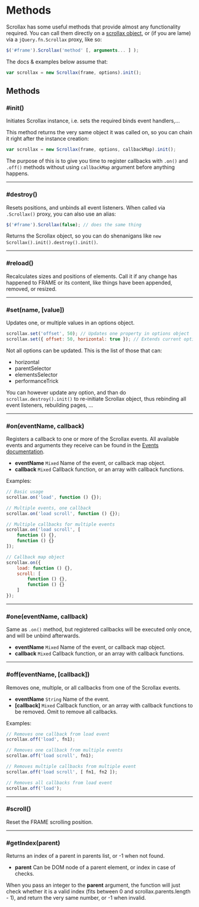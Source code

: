 # Methods

Scrollax has some useful methods that provide almost any functionality required. You can call them directly on a [scrollax object](Calling.md), or (if you are lame) via a `jQuery.fn.Scrollax` proxy, like so:

```js
$('#frame').Scrollax('method' [, arguments... ] );
```

The docs & examples below assume that:

```js
var scrollax = new Scrollax(frame, options).init();
```

## Methods

### #init()

Initiates Scrollax instance, i.e. sets the required binds event handlers,...

This method returns the very same object it was called on, so you can chain it right after the instance creation:

```js
var scrollax = new Scrollax(frame, options, callbackMap).init();
```

The purpose of this is to give you time to register callbacks with `.on()` and `.off()` methods without using `callbackMap` argument before anything happens.

---

### #destroy()

Resets positions, and unbinds all event listeners. When called via `.Scrollax()` proxy, you can also use an alias:

```js
$('#frame').Scrollax(false); // does the same thing
```

Returns the Scrollax object, so you can do shenanigans like `new Scrollax().init().destroy().init()`.

---

### #reload()

Recalculates sizes and positions of elements. Call it if any change has happened to FRAME or its content, like things have been appended, removed, or resized.

---

### #set(name, [value])

Updates one, or multiple values in an options object.

```js
scrollax.set('offset', 50); // Updates one property in options object
scrollax.set({ offset: 50, horizontal: true }); // Extends current options object
```

Not all options can be updated. This is the list of those that can:

- horizontal
- parentSelector
- elementsSelector
- performanceTrick

You can however update any option, and than do `scrollax.destroy().init()` to re-initiate Scrollax object, thus rebinding all event listeners, rebuilding pages, ...

---

### #on(eventName, callback)

Registers a callback to one or more of the Scrollax events. All available events and arguments they receive can be found in the [Events documentation](Events.md).

- **eventName** `Mixed` Name of the event, or callback map object.
- **callback** `Mixed` Callback function, or an array with callback functions.

Examples:

```js
// Basic usage
scrollax.on('load', function () {});

// Multiple events, one callback
scrollax.on('load scroll', function () {});

// Multiple callbacks for multiple events
scrollax.on('load scroll', [
	function () {},
	function () {}
]);

// Callback map object
scrollax.on({
	load: function () {},
	scroll: [
		function () {},
		function () {}
	]
});
```

---

### #one(eventName, callback)

Same as `.on()` method, but registered callbacks will be executed only once, and will be unbind afterwards.

- **eventName** `Mixed` Name of the event, or callback map object.
- **callback** `Mixed` Callback function, or an array with callback functions.

---

### #off(eventName, [callback])

Removes one, multiple, or all callbacks from one of the Scrollax events.

- **eventName** `String` Name of the event.
- **[callback]** `Mixed` Callback function, or an array with callback functions to be removed. Omit to remove all callbacks.

Examples:

```js
// Removes one callback from load event
scrollax.off('load', fn1);

// Removes one callback from multiple events
scrollax.off('load scroll', fn1);

// Removes multiple callbacks from multiple event
scrollax.off('load scroll', [ fn1, fn2 ]);

// Removes all callbacks from load event
scrollax.off('load');
```

---

### #scroll()

Reset the FRAME scrolling position.

---

### #getIndex(parent)

Returns an index of a parent in parents list, or -1 when not found.

- **parent** Can be DOM node of a parent element, or index in case of checks.

When you pass an integer to the **parent** argument, the function will just check whether it is a valid index (fits between 0 and scrollax.parents.length - 1), and return the very same number, or -1 when invalid.
